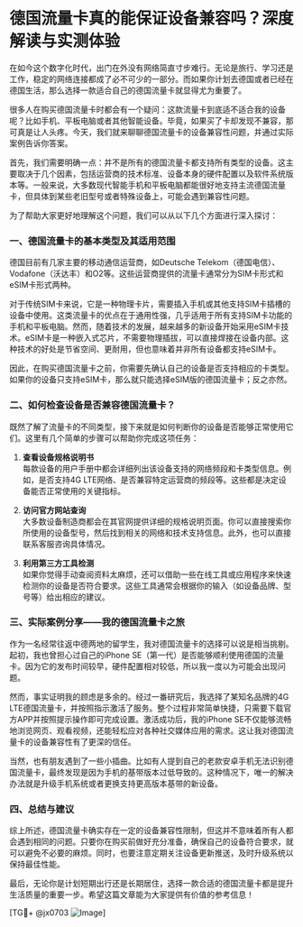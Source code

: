 # 德国流量卡真的能保证设备兼容吗？深度解读与实测体验

在如今这个数字化时代，出门在外没有网络简直寸步难行。无论是旅行、学习还是工作，稳定的网络连接都成了必不可少的一部分。而如果你计划去德国或者已经在德国生活，那么选择一款适合自己的德国流量卡就显得尤为重要了。

很多人在购买德国流量卡时都会有一个疑问：这款流量卡到底适不适合我的设备呢？比如手机、平板电脑或者其他智能设备。毕竟，如果买了卡却发现不兼容，那可真是让人头疼。今天，我们就来聊聊德国流量卡的设备兼容性问题，并通过实际案例告诉你答案。

首先，我们需要明确一点：并不是所有的德国流量卡都支持所有类型的设备。这主要取决于几个因素，包括运营商的技术标准、设备本身的硬件配置以及软件系统版本等。一般来说，大多数现代智能手机和平板电脑都能很好地支持主流德国流量卡，但具体到某些老旧型号或者特殊设备上，可能会遇到兼容性问题。

为了帮助大家更好地理解这个问题，我们可以从以下几个方面进行深入探讨：

### 一、德国流量卡的基本类型及其适用范围

德国目前有几家主要的移动通信运营商，如Deutsche Telekom（德国电信）、Vodafone（沃达丰）和O2等。这些运营商提供的流量卡通常分为SIM卡形式和eSIM卡形式两种。

对于传统SIM卡来说，它是一种物理卡片，需要插入手机或其他支持SIM卡插槽的设备中使用。这类流量卡的优点在于通用性强，几乎适用于所有支持SIM卡功能的手机和平板电脑。然而，随着技术的发展，越来越多的新设备开始采用eSIM卡技术。eSIM卡是一种嵌入式芯片，不需要物理插拔，可以直接焊接在设备内部。这种技术的好处是节省空间、更耐用，但也意味着并非所有设备都支持eSIM卡。

因此，在购买德国流量卡之前，你需要先确认自己的设备是否支持相应的卡类型。如果你的设备只支持eSIM卡，那么就只能选择eSIM版的德国流量卡；反之亦然。

### 二、如何检查设备是否兼容德国流量卡？

既然了解了流量卡的不同类型，接下来就是如何判断你的设备是否能够正常使用它们。这里有几个简单的步骤可以帮助你完成这项任务：

1. **查看设备规格说明书**  
   每款设备的用户手册中都会详细列出该设备支持的网络频段和卡类型信息。例如，是否支持4G LTE网络、是否兼容特定运营商的频段等。这些都是决定设备能否正常使用的关键指标。

2. **访问官方网站查询**  
   大多数设备制造商都会在其官网提供详细的规格说明页面。你可以直接搜索你所使用的设备型号，然后找到相关的网络和技术支持信息。此外，也可以直接联系客服咨询具体情况。

3. **利用第三方工具检测**  
   如果你觉得手动查阅资料太麻烦，还可以借助一些在线工具或应用程序来快速检测你的设备是否符合要求。这些工具通常会根据你的输入（如设备品牌、型号等）给出相应的建议。

### 三、实际案例分享——我的德国流量卡之旅

作为一名经常往返中德两地的留学生，我对德国流量卡的选择可以说是相当挑剔。起初，我也曾担心过自己的iPhone SE（第一代）是否能够顺利使用德国的流量卡。因为它的发布时间较早，硬件配置相对较低，所以我一度以为可能会出现问题。

然而，事实证明我的顾虑是多余的。经过一番研究后，我选择了某知名品牌的4G LTE德国流量卡，并按照指示激活了服务。整个过程非常简单快捷，只需要下载官方APP并按照提示操作即可完成设置。激活成功后，我的iPhone SE不仅能够流畅地浏览网页、观看视频，还能轻松应对各种社交媒体应用的需求。这让我对德国流量卡的设备兼容性有了更深的信任。

当然，也有朋友遇到了一些小插曲。比如有人提到自己的老款安卓手机无法识别德国流量卡，最终发现是因为手机的基带版本过低导致的。这种情况下，唯一的解决办法就是升级手机系统或者更换支持更高版本基带的新设备。

### 四、总结与建议

综上所述，德国流量卡确实存在一定的设备兼容性限制，但这并不意味着所有人都会遇到相同的问题。只要你在购买前做好充分准备，确保自己的设备符合要求，就可以避免不必要的麻烦。同时，也要注意定期关注设备更新推送，及时升级系统以保持最佳性能。

最后，无论你是计划短期出行还是长期居住，选择一款合适的德国流量卡都是提升生活质量的重要一步。希望这篇文章能为大家提供有价值的参考信息！

[TG💪+ @jx0703 ![Image](https://github.com/user-attachments/assets/dbca1d08-cadb-493c-b0ec-ad6f7a83f270)]